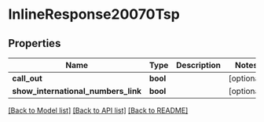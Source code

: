 # InlineResponse20070Tsp

## Properties
Name | Type | Description | Notes
------------ | ------------- | ------------- | -------------
**call_out** | **bool** |  | [optional] 
**show_international_numbers_link** | **bool** |  | [optional] 

[[Back to Model list]](../README.md#documentation-for-models) [[Back to API list]](../README.md#documentation-for-api-endpoints) [[Back to README]](../README.md)


